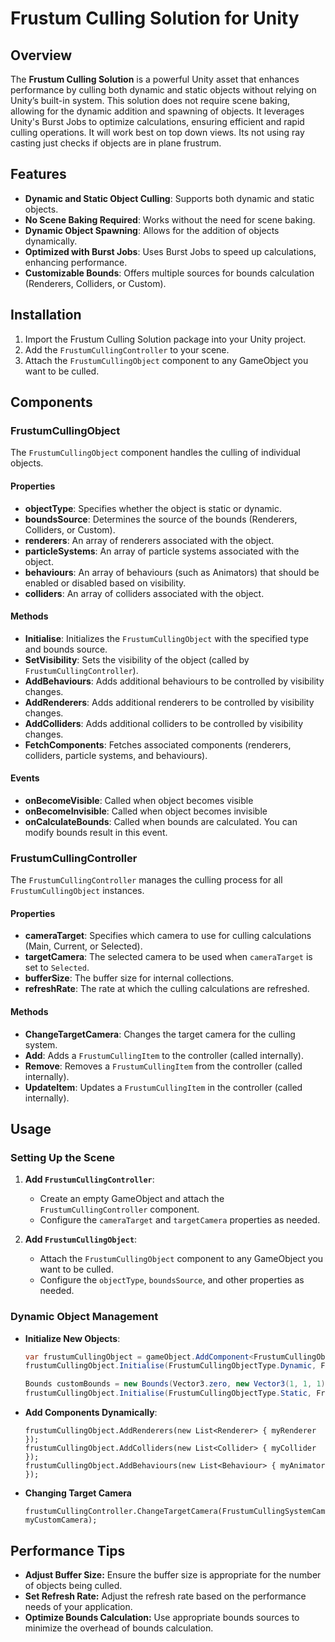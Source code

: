 # Frustum Culling Solution for Unity

## Overview
The **Frustum Culling Solution** is a powerful Unity asset that enhances performance by culling both dynamic and static objects without relying on Unity’s built-in system. This solution does not require scene baking, allowing for the dynamic addition and spawning of objects. It leverages Unity's Burst Jobs to optimize calculations, ensuring efficient and rapid culling operations. It will work best on top down views. Its not using ray casting just checks if objects are in plane frustrum.

## Features
- **Dynamic and Static Object Culling**: Supports both dynamic and static objects.
- **No Scene Baking Required**: Works without the need for scene baking.
- **Dynamic Object Spawning**: Allows for the addition of objects dynamically.
- **Optimized with Burst Jobs**: Uses Burst Jobs to speed up calculations, enhancing performance.
- **Customizable Bounds**: Offers multiple sources for bounds calculation (Renderers, Colliders, or Custom).

## Installation
1. Import the Frustum Culling Solution package into your Unity project.
2. Add the `FrustumCullingController` to your scene.
3. Attach the `FrustumCullingObject` component to any GameObject you want to be culled.

## Components

### FrustumCullingObject
The `FrustumCullingObject` component handles the culling of individual objects.

#### Properties
- **objectType**: Specifies whether the object is static or dynamic.
- **boundsSource**: Determines the source of the bounds (Renderers, Colliders, or Custom).
- **renderers**: An array of renderers associated with the object.
- **particleSystems**: An array of particle systems associated with the object.
- **behaviours**: An array of behaviours (such as Animators) that should be enabled or disabled based on visibility.
- **colliders**: An array of colliders associated with the object.

#### Methods
- **Initialise**: Initializes the `FrustumCullingObject` with the specified type and bounds source.
- **SetVisibility**: Sets the visibility of the object (called by `FrustumCullingController`).
- **AddBehaviours**: Adds additional behaviours to be controlled by visibility changes.
- **AddRenderers**: Adds additional renderers to be controlled by visibility changes.
- **AddColliders**: Adds additional colliders to be controlled by visibility changes.
- **FetchComponents**: Fetches associated components (renderers, colliders, particle systems, and behaviours).

#### Events
- **onBecomeVisible**: Called when object becomes visible
- **onBecomeInvisible**: Called when object becomes invisible
- **onCalculateBounds**: Called when bounds are calculated. You can modify bounds result in this event.

### FrustumCullingController
The `FrustumCullingController` manages the culling process for all `FrustumCullingObject` instances.

#### Properties
- **cameraTarget**: Specifies which camera to use for culling calculations (Main, Current, or Selected).
- **targetCamera**: The selected camera to be used when `cameraTarget` is set to `Selected`.
- **bufferSize**: The buffer size for internal collections.
- **refreshRate**: The rate at which the culling calculations are refreshed.

#### Methods
- **ChangeTargetCamera**: Changes the target camera for the culling system.
- **Add**: Adds a `FrustumCullingItem` to the controller (called internally).
- **Remove**: Removes a `FrustumCullingItem` from the controller (called internally).
- **UpdateItem**: Updates a `FrustumCullingItem` in the controller (called internally).

## Usage

### Setting Up the Scene
1. **Add `FrustumCullingController`**:
   - Create an empty GameObject and attach the `FrustumCullingController` component.
   - Configure the `cameraTarget` and `targetCamera` properties as needed.

2. **Add `FrustumCullingObject`**:
   - Attach the `FrustumCullingObject` component to any GameObject you want to be culled.
   - Configure the `objectType`, `boundsSource`, and other properties as needed.

### Dynamic Object Management
- **Initialize New Objects**:
  ```csharp
  var frustumCullingObject = gameObject.AddComponent<FrustumCullingObject>();
  frustumCullingObject.Initialise(FrustumCullingObjectType.Dynamic, FrustumCullingBoundsSource.Renderers);

  Bounds customBounds = new Bounds(Vector3.zero, new Vector3(1, 1, 1));
  frustumCullingObject.Initialise(FrustumCullingObjectType.Static, FrustumCullingBoundsSource.Custom, customBounds);
  ```
- **Add Components Dynamically**:
  ```charp
  frustumCullingObject.AddRenderers(new List<Renderer> { myRenderer });
  frustumCullingObject.AddColliders(new List<Collider> { myCollider });
  frustumCullingObject.AddBehaviours(new List<Behaviour> { myAnimator });
  ```
- **Changing Target Camera**
  ```charp
  frustumCullingController.ChangeTargetCamera(FrustumCullingSystemCameraTarget.Selected, myCustomCamera);
  ```

## Performance Tips
- **Adjust Buffer Size:** Ensure the buffer size is appropriate for the number of objects being culled.
- **Set Refresh Rate:** Adjust the refresh rate based on the performance needs of your application.
- **Optimize Bounds Calculation:** Use appropriate bounds sources to minimize the overhead of bounds calculation.
